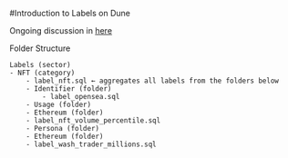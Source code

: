 #Introduction to Labels on Dune

Ongoing discussion in [here](https://github.com/duneanalytics/spellbook/discussions/2634)

Folder Structure

```
Labels (sector)
- NFT (category)
    - label_nft.sql ← aggregates all labels from the folders below
    - Identifier (folder)
        - label_opensea.sql
    - Usage (folder)
	- Ethereum (folder)
	- label_nft_volume_percentile.sql
    - Persona (folder)
	- Ethereum (folder)
	- label_wash_trader_millions.sql
```